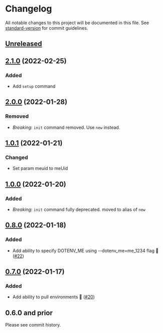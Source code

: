 # Changelog

All notable changes to this project will be documented in this file. See [standard-version](https://github.com/conventional-changelog/standard-version) for commit guidelines.

## [Unreleased](https://github.com/dotenv-org/cli/compare/v2.0.0...master)

## [2.1.0](https://github.com/dotenv-org/cli/compare/v2.0.0...v2.1.0) (2022-02-25)

### Added

- Add `setup` command

## [2.0.0](https://github.com/dotenv-org/cli/compare/v1.0.1...v2.0.0) (2022-01-28)

### Removed

- _Breaking:_ `init` command removed. Use `new` instead.


## [1.0.1](https://github.com/dotenv-org/cli/compare/v1.0.0...v1.0.1) (2022-01-21)

### Changed

- Set param meuid to meUid

## [1.0.0](https://github.com/dotenv-org/cli/compare/v0.8.0...v1.0.0) (2022-01-20)

### Added

- _Breaking:_ `init` command fully deprecated. moved to alias of `new`

## [0.8.0](https://github.com/dotenv-org/cli/compare/v0.7.0...v0.8.0) (2022-01-18)

### Added

- Add ability to specify DOTENV_ME using --dotenv_me=me_1234 flag 🎉 ([#22](https://github.com/dotenv-org/cli/pull/22))

## [0.7.0](https://github.com/dotenv-org/cli/compare/v0.6.0...v0.7.0) (2022-01-17)

### Added

- Add ability to pull environments 🎉 ([#20](https://github.com/dotenv-org/cli/pull/20))

## 0.6.0 and prior

Please see commit history.

